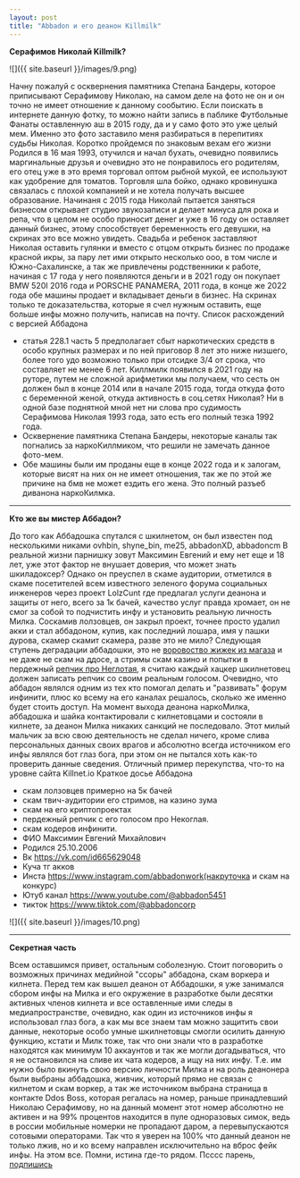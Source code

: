 ```yaml
---
layout: post
title: "Abbadon и его деанон Killmilk"
---
```


**Серафимов Николай Killmilk?**

![]({{ site.baseurl }}/images/9.png)

Начну пожалуй с осквернения памятника Степана Бандеры, которое приписывают Серафимову Николаю, на самом деле на фото не он и он точно не имеет отношение к данному сообытию. 
Если поискать в интернете данную фотку, то можно найти запись в паблике Футбольные Фанаты оставленную аш в 2015 году, да и у само фото это уже целый мем. 
Именно это фото заставило меня разбираться в перепитиях судьбы Николая.
Коротко пройдемся по знаковым вехам его жизни
Родился в 16 мая 1993, отучился и начал бухать, очевидно появились маргинальные друзья и очевидно это не понравилось его родителям, его отец уже в это время торговал оптом рыбной мукой, ее используют как удобрение для томатов. Торговля шла бойко, однако кровинушка связалась с плохой компанией и не хотела получать высшее образование. 
Начинаня с 2015 года Николай пытается заняться бизнесом открывает студию звукозаписи и делает минуса для рока и репа, что в целом не особо приносит денег и уже в 16 году он оставляет данный бизнес, этому способствует беременность его девушки, на скринах это все можно увидеть. Свадьба и ребенок заставляют Николая оставить гулянки и вместо с отцом открыть бизнес по продаже красной икры, за пару лет ими открыто несколько ооо, в том числе и Южно-Сахалинске, а так же привлечены родственники к работе, начиная с 17 года у него появляются деньги и в 2021 году он покупает BMW 520I 2016 года и PORSCHE PANAMERA, 2011 года, в конце же 2022 года обе машины продает и вкладывает деньги в бизнес.
На скринах только те доказательства, которые я счел нужным оставить, еще больше инфы можно получить, написав на почту.
Список расхождений с версией Аббадона 
- статья 228.1 часть 5 предполагает сбыт наркотических средств в особо крупных размерах и по ней приговор 8 лет это ниже низшего, более того удо возможно только при отсидке 3/4 от срока, что составляет не менее 6 лет. Киллмилк появился в 2021 году на руторе, путем не сложной арифметики мы получаем, что сесть он должен был в конце 2014 или в начале 2015 года, тогда откуда фото с беременной женой, откуда активность в соц.сетях Николая? Ни в одной базе поднятной мной нет ни слова про судимость Серафимова Николая 1993 года, зато есть его полный тезка 1992 года.
- Осквернение памятника Степана Бандеры, некоторые каналы так погнались за наркоКиллмиком, что решили не замечать данное фото-мем. 
- Обе машины были им проданы еще в конце 2022 года и к залогам, которые висят на них он не имеет отношения, так же по этой же причине на бмв не может ездить его жена. 
Это полный разъеб диванона наркоКилмка. 

---

**Кто же вы мистер Аббадон?**
 
До того как Аббадошка спутался с шкилнетом, он был известен под несколькими никами ovhbin, shyne_bin, me25, abbadonXD, abbadoncm
В реальной жизни парнишку зовут Максимин Евгений и ему нет еще и 18 лет, уже этот фактор не внушает доверия, что может знать шкиладоксер?
Однако он преуспел в скаме аудитории, отметился в скаме посетителей всем известного зеленого форума социальных инженеров через проект LolzCunt где предлагал услуги деанона и защиты от него, всего за 1к бачей, качество услуг правда хромает, он не смог за собой то подчистить инфу и установить реальную личность Милка.
Соскамив лолзовцев, он закрыл проект, точнее просто удалил акки и стал аббадоном, купив, как последний лошара, имя у пашки дурова, скамер скамит скамера, разве это не мило?
Следующая ступень деградации аббадошки, это не [воровоство жижек из магаза](https://t.me/waitabbadon/89) и не даже не скам на ддосе, а стримы скам казино и попытки в пердежный [репчик про Неглотая](https://www.youtube.com/watch?v=KT2spQV7rDQ), я считаю каждый хацкер шкилнетовец должен записать репчик со своим реальным голосом. 
Очевидно, что аббадон являлся одним из тех кто помогал делать и "развивать" форум инфинити, плюс ко всему на его каналах решалось, сколько же именно будет стоить доступ. 
На момент выхода деанона наркоМилка, аббадошка и шайка контактировали с килнетовцами и состояли в килнете, за деанон Милка никаких санкций не последовало. 
Этот милый мальчик за всю свою деятельность не сделал ничего, кроме слива персональных данных своих врагов и абсолютно всегда источником его инфы являлся бот глаз бога, при этом он не пытался хоть как-то проверить данные сведения. Отличный пример перекупства, что-то на уровне сайта Killnet.io
Краткое досье Аббадона
- скам лолзовцев примерно на 5к бачей
- скам твич-аудитории его стримов, на казино зума
- скам на его криптопроектах
- пердежный репчик с его голосом про Некоглая. 
- скам кодеров инфинити.
 - ФИО Максимин Евгений Михайлович
- Родился 25.10.2006
- Вк https://vk.com/id665629048
- Куча тг акков
- Инста https://www.instagram.com/abbadonwork(накруточка и скам на конкурс)
- Ютуб канал https://www.youtube.com/@abbadon5451
- тикток https://www.tiktok.com/@abbadoncorp

![]({{ site.baseurl }}/images/10.png)

---

**Секретная часть**

Всем оставшимся привет, остальным соболезную. 
Стоит поговорить о возможных причинах медийной "ссоры" аббадона, скам воркера и килнета. 
Перед тем как вышел деанон от Аббадошки, я уже занимался сбором инфы на Милка и его окружение в разработке были десятки активных членов килнета и все оставленные ими следы в медиапространстве, очевидно, как один из источников инфы я использовал глаз бога, а как мы все знаем там можно защитить свои данные, некоторые особо умные шкилнетовцы смогли осилить данную функцию, кстати и Милк тоже, так что они знали что в разработке находятся как минимум 10 аккаунтов и так же могли догадываться, что я не остановился на сливе их чата кодеров, а ищу на них инфу. Т.е. им нужно было вкинуть свою версию личности Милка и на роль деанонера были выбраны аббадошка, живчик, который прямо не связан с килнетом и скам воркер, а так же источником выбрана страница в контакте Ddos Boss, которая регалась на номер, раньше принадлевший Николаю Серафимову, но на данный момент этот номер абсолютно не активен и на 99% процентов находится в пуле одноразовых симок, ведь в россии мобильные номерки не пропадают даром, а перевыпускаются сотовыми операторами. 
Так что я уверен на 100% что данный деанон не только лжив, но и ко всему направлен исключительно на вброс фейк инфы. На этом все. Помни, истина где-то рядом. 
Псссс парень, [подпишись](https://t.me/rfmOOx)
